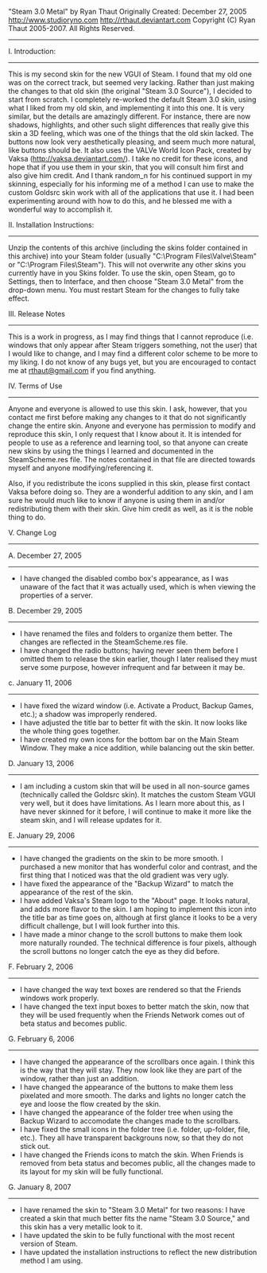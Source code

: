"Steam 3.0 Metal" by Ryan Thaut
Originally Created: December 27, 2005
http://www.studioryno.com
http://rthaut.deviantart.com
Copyright (C) Ryan Thaut 2005-2007. All Rights Reserved.

- - -

I.  Introduction:

- - -

This is my second skin for the new VGUI of Steam.  I found that my old one was on the correct track, but seemed very lacking.  Rather than just making the changes to that old skin (the original "Steam 3.0 Source"), I decided to start from scratch.  I completely re-worked the default Steam 3.0 skin, using what I liked from my old skin, and implementing it into this one.  It is very similar, but the details are amazingly different.  For instance, there are now shadows, highlights, and other such slight differences that really give this skin a 3D feeling, which was one of the things that the old skin lacked.  The buttons now look very aesthetically pleasing, and seem much more natural, like buttons should be.  It also uses the VALVe World Icon Pack, created by Vaksa (http://vaksa.deviantart.com/).  I take no credit for these icons, and hope that if you use them in your skin, that you will consult him first and also give him credit.  And I thank random_n for his continued support in my skinning, especially for his informing me of a method I can use to make the custom Goldsrc skin work with all of the applications that use it.  I had been experimenting around with how to do this, and he blessed me with a wonderful way to accomplish it.

II. Installation Instructions:

- - -

Unzip the contents of this archive (including the skins folder contained in this archive) into your Steam folder (usually "C:\Program Files\Valve\Steam\" or "C:\Program Files\Steam\").  This will not overwrite any other skins you currently have in you Skins folder.  To use the skin, open Steam, go to Settings, then to Interface, and then choose "Steam 3.0 Metal" from the drop-down menu.  You must restart Steam for the changes to fully take effect.

III.  Release Notes

- - -

This is a work in progress, as I may find things that I cannot reproduce (i.e. windows that only appear after Steam triggers something, not the user) that I would like to change, and I may find a different color scheme to be more to my liking.  I do not know of any bugs yet, but you are encouraged to contact me at rthaut@gmail.com if you find anything.

IV.  Terms of Use

- - -

Anyone and everyone is allowed to use this skin.  I ask, however, that you contact me first before making any changes to it that do not significantly change the entire skin.  Anyone and everyone has permission to modify and reproduce this skin, I only request that I know about it.  It is intended for people to use as a reference and learning tool, so that anyone can create new skins by using the things I learned and documented in the SteamScheme.res file.  The notes contained in that file are directed towards myself and anyone modifying/referencing it.

Also, if you redistribute the icons supplied in this skin, please first contact Vaksa before doing so.  They are a wonderful addition to any skin, and I am sure he would much like to know if anyone is using them in and/or redistributing them with their skin.  Give him credit as well, as it is the noble thing to do.

V.  Change Log

- - -

A.  December 27, 2005

- - -

- I have changed the disabled combo box's appearance, as I was unaware of the fact that it was actually used, which is when viewing the properties of a server.

B.  December 29, 2005

- - -

- I have renamed the files and folders to organize them better.  The changes are reflected in the SteamScheme.res file.
- I have changed the radio buttons; having never seen them before I omitted them to release the skin earlier, though I later realised they must serve some purpose, however infrequent and far between it may be.

c.  January 11, 2006

- - -

- I have fixed the wizard window (i.e. Activate a Product, Backup Games, etc.); a shadow was improperly rendered.
- I have adjusted the title bar to better fit with the skin.  It now looks like the whole thing goes together.
- I have created my own icons for the bottom bar on the Main Steam Window.  They make a nice addition, while balancing out the skin better.

D.  January 13, 2006

- - -

- I am including a custom skin that will be used in all non-source games (technically called the Goldsrc skin).  It matches the custom Steam VGUI very well, but it does have limitations.  As I learn more about this, as I have never skinned for it before, I will continue to make it more like the steam skin, and I will release updates for it.

E.  January 29, 2006

- - -

- I have changed the gradients on the skin to be more smooth.  I purchased a new monitor that has wonderful color and contrast, and the first thing that I noticed was that the old gradient was very ugly.
- I have fixed the appearance of the "Backup Wizard" to match the appearance of the rest of the skin.
- I have added Vaksa's Steam logo to the "About" page.  It looks natural, and adds more flavor to the skin.  I am hoping to implement this icon into the title bar as time goes on, although at first glance it looks to be a very difficult challenge, but I will look further into this.
- I have made a minor change to the scroll buttons to make them look more naturally rounded.  The technical difference is four pixels, although the scroll buttons no longer catch the eye as they did before.

F.  February 2, 2006

- - -

- I have changed the way text boxes are rendered so that the Friends windows work properly.
- I have changed the text input boxes to better match the skin, now that they will be used frequently when the Friends Network comes out of beta status and becomes public.

G.  February 6, 2006

- - -

- I have changed the appearance of the scrollbars once again.  I think this is the way that they will stay.  They now look like they are part of the window, rather than just an addition.
- I have changed the appearance of the buttons to make them less pixelated and more smooth.  The darks and lights no longer catch the eye and loose the flow created by the skin.
- I have changed the appearance of the folder tree when using the Backup Wizard to accomodate the changes made to the scrollbars.
- I have fixed the small icons in the folder tree (i.e. folder, up-folder, file, etc.).  They all have transparent backgrouns now, so that they do not stick out.
- I have changed the Friends icons to match the skin.  When Friends is removed from beta status and becomes public, all the changes made to its layout for my skin will be fully functional.

G.  January 8, 2007

- - -

- I have renamed the skin to "Steam 3.0 Metal" for two reasons: I have created a skin that much better fits the name "Steam 3.0 Source," and this skin has a very metallic look to it.
- I have updated the skin to be fully functional with the most recent version of Steam.
- I have updated the installation instructions to reflect the new distribution method I am using.